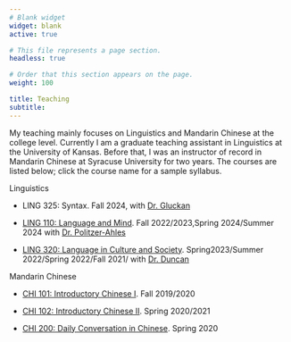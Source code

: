 ```yaml
---
# Blank widget
widget: blank
active: true

# This file represents a page section.
headless: true

# Order that this section appears on the page.
weight: 100

title: Teaching
subtitle:
---
```


My teaching mainly focuses on Linguistics and Mandarin Chinese at the college level. Currently I am a graduate teaching assistant in Linguistics at the University of Kansas. Before that, I was an instructor of record in Mandarin Chinese at Syracuse University for two years. The courses are listed below; click the course name for a sample syllabus. 

Linguistics

- LING 325: Syntax. Fall 2024, with [Dr. Gluckan](https://linguistics.ku.edu/people/john-gluckman)

- [LING 110: Language and Mind](https://drive.google.com/file/d/1y5dRW4aRIKhU46zg64aOwixmdp3iVSD5/view?usp=share_link). Fall 2022/2023,Spring 2024/Summer 2024 with [Dr. Politzer-Ahles](http://people.ku.edu/~sjpa/)

- [LING 320: Language in Culture and Society](https://drive.google.com/file/d/1mJNb4jeu-AnELKYbv836ipH23ynt_UxZ/view?usp=sharing). Spring2023/Summer 2022/Spring 2022/Fall 2021/ with [Dr. Duncan](https://linguistics.ku.edu/philip-duncan)

Mandarin Chinese
- [CHI 101: Introductory Chinese I](https://drive.google.com/file/d/1sdYYMuDF5eH_N118-7fuWMr4EsE974lL/view?usp=sharing). Fall 2019/2020

- [CHI 102: Introductory Chinese II](https://drive.google.com/file/d/1nx5YrWFcoC81R44ew6oB0Cb3eJcvXagQ/view?usp=sharing). Spring 2020/2021 

- [CHI 200: Daily Conversation in Chinese](https://drive.google.com/file/d/1r8MfzISZ3_TE-7DcuBpOklP2IZGPS6oX/view?usp=sharing). Spring 2020

